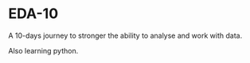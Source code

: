 # EDA-10

A 10-days journey to stronger the ability to analyse and work with data.

Also learning python.

